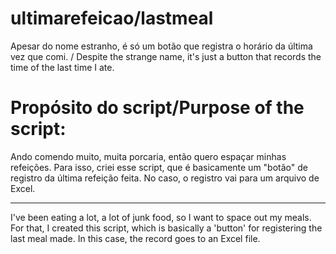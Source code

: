 # ultimarefeicao/lastmeal
Apesar do nome estranho, é só um botão que registra o horário da última vez que comi. / Despite the strange name, it's just a button that records the time of the last time I ate.


# Propósito do script/Purpose of the script:
 Ando comendo muito, muita porcaria, então quero espaçar minhas refeições.
 Para isso, criei esse script,
 que é basicamente um "botão" de registro da última refeição feita.
 No caso, o registro vai para um arquivo de Excel. 
 ________________________________________________________________________________________________________________________________________________________________
 
 I've been eating a lot, a lot of junk food, so I want to space out my meals. For that, I created this script, which is basically a 'button' for registering the last meal made. In this case, the record goes to an Excel file.



